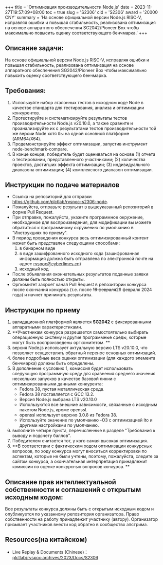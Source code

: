 +++
title = 'Оптимизация производительности Node.js'
date = 2023-11-27T19:57:09+08:00
toc = true
slug = 'S2306'
cid = 'S2306'
award = '20000 CNY'
summary = 'На основе официальной версии Node.js RISC-V, исправляя ошибки и повышая стабильность, реализована оптимизация на основе аппаратного обеспечения SG2042/Pioneer Box чтобы максимально повысить оценку соответствующего бенчмарка.'
+++

## Описание задачи:

На основе официальной версии Node.js RISC-V, исправляя ошибки и повышая стабильность, реализована оптимизация на основе аппаратного обеспечения SG2042/Pioneer Box чтобы максимально повысить оценку соответствующего бенчмарка.

## Требования:

1. Используйте набор эталонных тестов в исходном коде Node в качестве стандарта для тестирования, анализа и оптимизации конкурентов.
2. Протестируйте и систематизируйте результаты тестов производительности Node.js v20.10.0, а также сравните и проанализируйте их с результатами тестов производительности той же версии Node хотя бы на одной основной платформе (ARM64/X64).
3. Продемонстрируйте эффект оптимизации, запустив инструмент node-benchmark-compare.
4. В конце концов, победитель будет оцениваться на основе (1) отчета о тестировании, представленного участниками; (2) количества проектов, достигших эффекта оптимизации; (3) индивидуального диапазона оптимизации; (4) комплексного диапазон оптимизации.

## Инструкции по подаче материалов

* Ссылка на репозиторий для отправки https://github.com/plctlab/rvspoc-s2306-node.
* Пожалуйста, отправьте результат в вышеуказанный репозиторий в форме Pull Request.
* При отправке, пожалуйста, укажите программное окружение, необходимое для воспроизведения, для модификации вы можете обратиться к программному окружению по умолчанию в "Инструкциях по приему".
* В период проведения конкурса весь оптимизированный контент может быть представлен следующими способами:
  1. в бинарном виде
  2. в виде зашифрованного исходного кода (зашифрованная информация должна быть отправлена по электронной почте на адрес rvspoc@cyberlimes.cn)
  3. исходный код
* После объявления окончательных результатов поданные заявки должны быть полностью открыты.
* Оргкомитет закроет канал Pull Request в репозитории конкурса после окончания конкурса (т.е. после ~~16 февраля~~29 февраля 2024 года) и начнет принимать результаты.

## Инструкции по приему

1. валидационной платформой является **SG2042** с фиксированными аппаратными характеристиками.
2. **Участникам конкурса разрешается самостоятельно выбирать операционную систему и другие программные среды, которые могут быть воспроизведены оргкомитетом. **
3. версия Node.js использует актуальную версию LTS v20.10.0, что позволяет осуществлять обратный перенос основных оптимизаций.
4. более подробные веса оценки оптимизации (для каждого элемента бенчмарка) должны быть определены. 
5. В дополнение к условию 1, комиссия будет использовать следующую программную среду для сравнения среднего значения нескольких запусков в качестве базовой линии с оптимизированными данными конкурента:
   - Fedora 38, пустая металлическая среда.
   - Fedora 38 поставляется с GCC 13.2.
   - Версия Node.js выбрана LTS v20.10.0
   - Используются все внешние зависимости, связанные с исходным пакетом Node.js, кроме openssl.
   - openssl использует версию 3.0.8 из Fedora 38.
   - Используйте значение по умолчанию -O3 с оптимизацией lto и другими настройками по умолчанию.
6. выполните четыре пункта, перечисленные в разделе "Требования к выводу и подсчету баллов". 
7. Победителем считается тот, у кого самая высокая оптимизация.
8. **В соответствии с фактическим ходом оптимизации конкурсных вопросов, по ходу конкурса могут вноситься корректировки по аспектам, которые не были учтены, поэтому, пожалуйста, следите за сайтом конкурса, а окончательная интерпретация принадлежит комиссии по оценке конкурсных вопросов конкурса. **

## Описание прав интеллектуальной собственности и соглашений с открытым исходным кодом:
Все результаты конкурса должны быть с открытым исходным кодом и опубликуется по указанному репозитория организатора. Право собственности на работу принадлежит участнику (автору). Организатор призывает участников внести код обратно в сообщество апстрима.

## Resources(на китайском)

* Live Replay & Documents (Chinese)： [plctlab/rvspoc:archives/2023/Docs/S2306](https://github.com/plctlab/rvspoc/tree/main/archives/2023/Docs/S2306)
